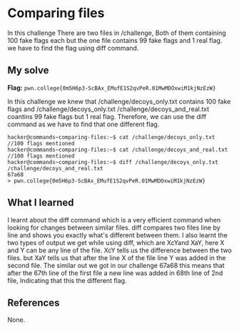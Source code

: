 # Comparing files
In this challenge There are two files in /challenge, Both of them containing 100 fake flags each but the one file
contains 99 fake flags and 1 real flag. we have to find the flag using diff command.



## My solve
**Flag:** `pwn.college{0m5H6p3-ScBAx_EMufE1S2qvPeR.01MwMDOxwiM1kjNzEzW}`

In this challenge we knew that  /challenge/decoys_only.txt contains 100 fake flags and 
/challenge/decoys_only.txt /challenge/decoys_and_real.txt coantins 99 fake flags but 1 real flag. Therefore, we can use the 
diff command as we have to find that one different flag. 

```
hacker@commands~comparing-files:~$ cat /challenge/decoys_only.txt
//100 flags mentioned
hacker@commands~comparing-files:~$ cat /challenge/decoys_and_real.txt
//100 flags mentioned
hacker@commands~comparing-files:~$ diff /challenge/decoys_only.txt /challenge/decoys_and_real.txt 
67a68
> pwn.college{0m5H6p3-ScBAx_EMufE1S2qvPeR.01MwMDOxwiM1kjNzEzW}

```

## What I learned

I learnt about the diff command which is a very efficient command when looking for changes between similar files. diff compares two files line by line and shows you exactly what's different between them. I also learnt the two types of output we get while using diff,  which are 
XcYand XaY, here X and Y can be any line of the file. XcY tells us the difference between the two files. but XaY tells us that after the 
line X of the file line Y was added in the second file. The similar out we got in our challenge 67a68 this means that after the 67th line of 
the first file a new line was added in 68th line of 2nd file, Indicating that this the different flag.

## References 
None.

